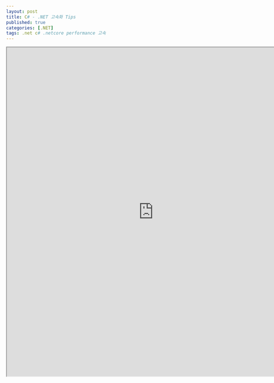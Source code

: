 ```yaml
---
layout: post
title: C# - .NET 고속화 Tips
published: true
categories: [.NET]
tags: .net c# .netcore performance 고속
---  
```

<iframe width="800" height="900" src="https://docs.google.com/document/d/e/2PACX-1vSkbu9ZcEY_p-82yl-HYHzsJ57vrM7XTDTn5ZBpWTTL2siaHCPUHVP7fAYmNNAEw497hTvifq8hj9HJ/pub?embedded=true"></iframe>    
   
